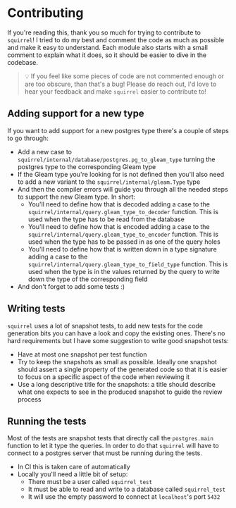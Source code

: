 # Contributing

If you're reading this, thank you so much for trying to contribute to
`squirrel`!
I tried to do my best and comment the code as much as possible and make it easy
to understand. Each module also starts with a small comment to explain what it
does, so it should be easier to dive in the codebase.

> 💡 If you feel like some pieces of code are not commented enough or are too
> obscure, than that's a bug! Please do reach out, I'd love to hear your
> feedback and make `squirrel` easier to contribute to!

## Adding support for a new type

If you want to add support for a new postgres type there's a couple of steps to
go through:

- Add a new case to `squirrel/internal/database/postgres.pg_to_gleam_type`
  turning the postgres type to the corresponding Gleam type
- If the Gleam type you're looking for is not defined then you'll also need to
  add a new variant to the `squirrel/internal/gleam.Type` type
- And then the compiler errors will guide you through all the needed steps to
  support the new Gleam type. In short:
  - You'll need to define how that is decoded adding a case to the
    `squirrel/internal/query.gleam_type_to_decoder` function.
    This is used when the type has to be read from the database
  - You'll need to define how that is encoded adding a case to the
    `squirrel/internal/query.gleam_type_to_encoder` function.
    This is used when the type has to be passed in as one of the query holes
  - You'll need to define how that is written down in a type signature adding a
    case to the `squirrel/internal/query.gleam_type_to_field_type` function.
    This is used when the type is in the values returned by the query to
    write down the type of the corresponding field
- And don't forget to add some tests :)

## Writing tests

`squirrel` uses a lot of snapshot tests, to add new tests for the code
generation bits you can have a look and copy the existing ones.
There's no hard requirements but I have some suggestion to write good snapshot
tests:

- Have at most one snapshot per test function
- Try to keep the snapshots as small as possible.
  Ideally one snapshot should assert a single property of the generated code so
  that it is easier to focus on a specific aspect of the code when reviewing it
- Use a long descriptive title for the snapshots: a title should describe what
  one expects to see in the produced snapshot to guide the review process

## Running the tests

Most of the tests are snapshot tests that directly call the `postgres.main`
function to let it type the queries. In order to do that `squirrel` will have to
connect to a postgres server that must be running during the tests.

- In CI this is taken care of automatically
- Locally you'll need a little bit of setup:
  - There must be a user called `squirrel_test`
  - It must be able to read and write to a database called `squirrel_test`
  - It will use the empty password to connect at `localhost`'s port `5432`
